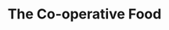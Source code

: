 ---
title: "The Co-operative Food"
url: /isle-of-benbecula/the-co-operative-food/
shop: supermarket
---